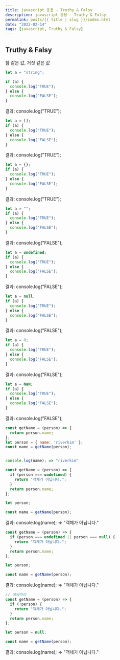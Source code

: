 ```yaml
---
title: javascript 응용 - Truthy & Falsy
description: javascript 응용 - Truthy & Falsy
permalink: posts/{{ title | slug }}/index.html
date: "2022-02-14"
tags: [javascript, Truthy & Falsy]
---
```


## Truthy & Falsy

참 같은 값, 거짓 같은 값

```javascript
let a = "string";

if (a) {
  console.log("TRUE");
} else {
  console.log("FALSE");
}
```

결과: console.log("TRUE");

```javascript
let a = [];
if (a) {
  console.log("TRUE");
} else {
  console.log("FALSE");
}
```

결과: console.log("TRUE");

```javascript
let a = {};
if (a) {
  console.log("TRUE");
} else {
  console.log("FALSE");
}
```

결과: console.log("TRUE");

```javascript
let a = "";
if (a) {
  console.log("TRUE");
} else {
  console.log("FALSE");
}
```

결과: console.log("FALSE");

```javascript
let a = undefined;
if (a) {
  console.log("TRUE");
} else {
  console.log("FALSE");
}
```

결과: console.log("FALSE");

```javascript
let a = null;
if (a) {
  console.log("TRUE");
} else {
  console.log("FALSE");
}
```

결과: console.log("FALSE");

```javascript
let a = 0;
if (a) {
  console.log("TRUE");
} else {
  console.log("FALSE");
}
```

결과: console.log("FALSE");

```javascript
let a = NaN;
if (a) {
  console.log("TRUE");
} else {
  console.log("FALSE");
}
```

결과: console.log("FALSE");

```javascript
const getName = (person) => {
  return person.name;
};
let person = { name: 'riverkim' };
const name = getName(person);


console.log(name); => "riverkim"

```

```javascript
const getName = (person) => {
  if (person === undefined) {
    return "객체가 아닙니다.";
  }
  return person.name;
};

let person;

const name = getName(person);
```

결과: console.log(name); => "객체가 아닙니다."

```javascript
const getName = (person) => {
  if (person === undefined || person === null) {
    return "객체가 아닙니다.";
  }
  return person.name;
};

let person;

const name = getName(person);
```

결과: console.log(name); => "객체가 아닙니다."

```javascript
// 예외처리
const getName = (person) => {
  if (!person) {
    return "객체가 아닙니다.";
  }
  return person.name;
};

let person = null;

const name = getName(person);
```

결과: console.log(name); => "객체가 아닙니다."
